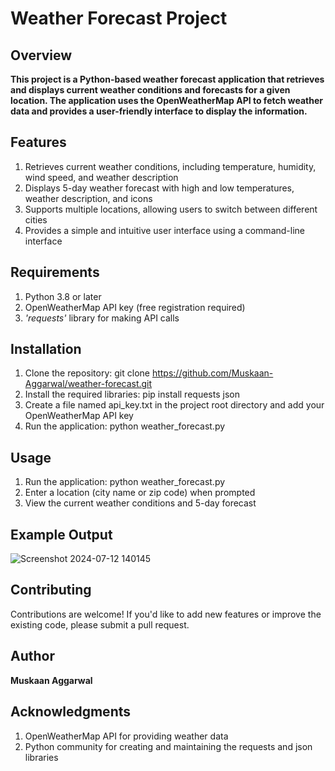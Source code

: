 # Weather Forecast Project
## Overview
**This project is a Python-based weather forecast application that retrieves and displays current weather conditions and forecasts for a given location. The application uses the OpenWeatherMap API to fetch weather data and provides a user-friendly interface to display the information.**

## Features
1. Retrieves current weather conditions, including temperature, humidity, wind speed, and weather description
2. Displays 5-day weather forecast with high and low temperatures, weather description, and icons
3. Supports multiple locations, allowing users to switch between different cities
4. Provides a simple and intuitive user interface using a command-line interface 
## Requirements
1. Python 3.8 or later
2. OpenWeatherMap API key (free registration required)
3. *'requests'* library for making API calls

## Installation
1. Clone the repository: git clone https://github.com/Muskaan-Aggarwal/weather-forecast.git
2. Install the required libraries: pip install requests json
3. Create a file named api_key.txt in the project root directory and add your OpenWeatherMap API key
4. Run the application: python weather_forecast.py
## Usage
1. Run the application: python weather_forecast.py
2. Enter a location (city name or zip code) when prompted
3. View the current weather conditions and 5-day forecast
## Example Output
![Screenshot 2024-07-12 140145](https://github.com/user-attachments/assets/0a07d561-da43-4af9-9d6c-3d0e6763504b)
## Contributing
Contributions are welcome! If you'd like to add new features or improve the existing code, please submit a pull request.

## Author
**Muskaan Aggarwal**

## Acknowledgments
1. OpenWeatherMap API for providing weather data
2. Python community for creating and maintaining the requests and json libraries
